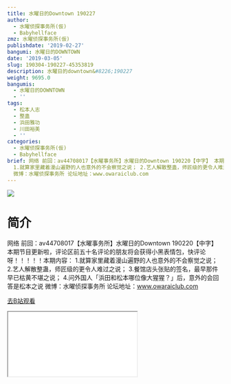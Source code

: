 ```yaml
---
title: 水曜日的Downtown 190227
author:
  - 水曜侦探事务所(仮)
  - Babyhellface
zmz: 水曜侦探事务所(仮)
publishdate: '2019-02-27'
bangumi: 水曜日的DOWNTOWN
date: '2019-03-05'
slug: 190304-190227-45353819
description: 水曜日的downtown&#8226;190227
weight: 9695.0
bangumis:
  - 水曜日的DOWNTOWN
  - ''
tags:
  - 松本人志
  - 整蛊
  - 浜田雅功
  - 川田裕美
  - ''
categories:
  - 水曜侦探事务所(仮)
  - Babyhellface
brief: 网络 前回：av44708017【水曜事务所】水曜日的Downtown 190220【中字】 本期节目更新啦，评论区前五十名评论的朋友将会获得小黑表情包，快评论呀！！！！！本期内容：
  1.就算家里藏着漫山遍野的人也意外的不会察觉之说； 2.艺人解散整蛊，师匠级的更令人难过之说； 3.餐馆店头张贴的签名，最早那件早已枯黄不堪之说； 4.问外国人「浜田和松本哪位像大猩猩？」后，意外的会回答是松本之说
  微博：水曜侦探事务所 论坛地址：www.owaraiclub.com
---
```

![](https://i.imgur.com/s3ZYH13.jpg)
# 简介  
网络
前回：av44708017【水曜事务所】水曜日的Downtown 190220【中字】
本期节目更新啦，评论区前五十名评论的朋友将会获得小黑表情包，快评论呀！！！！！本期内容：
1.就算家里藏着漫山遍野的人也意外的不会察觉之说；
2.艺人解散整蛊，师匠级的更令人难过之说；
3.餐馆店头张贴的签名，最早那件早已枯黄不堪之说；
4.问外国人「浜田和松本哪位像大猩猩？」后，意外的会回答是松本之说
微博：水曜侦探事务所 论坛地址：www.owaraiclub.com  

[去B站观看](https://www.bilibili.com/video/av45353819/)
<div class ="resp-container"><iframe class="testiframe" src="//player.bilibili.com/player.html?aid=45353819"", scrolling="no", allowfullscreen="true" > </iframe></div> 
